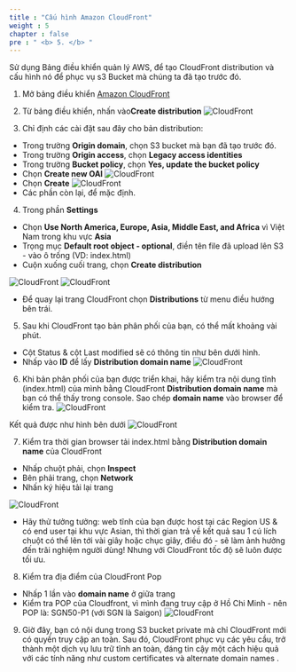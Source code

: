 ```yaml
---
title : "Cấu hình Amazon CloudFront"
weight : 5
chapter : false
pre : " <b> 5. </b> "
---
```


Sử dụng Bảng điều khiển quản lý AWS, để tạo CloudFront distribution và cấu hình nó để phục vụ s3 Bucket mà chúng ta đã tạo trước đó.

1. Mở bảng điều khiển [Amazon CloudFront](https://console.aws.amazon.com/cloudfront/) 
2. Từ bảng điều khiển, nhấn vào**Create distribution**
![CloudFront](images/5.configamazoncloudfront/001-configamazoncloudfront.png)

3. Chỉ định các cài đặt sau đây cho bản distribution:
 + Trong trường **Origin domain**, chọn S3 bucket mà bạn đã tạo trước đó.
 + Trong trường **Origin access**, chọn **Legacy access identities**
 + Trong trường **Bucket policy**, chọn **Yes, update the bucket policy**
 + Chọn **Create new OAI**
![CloudFront](images/5.configamazoncloudfront/002-configamazoncloudfront.png)
 + Chọn **Create**
![CloudFront](images/5.configamazoncloudfront/003-configamazoncloudfront.png)
 + Các phần còn lại, để mặc định.
4. Trong phần **Settings**
 + Chọn **Use North America, Europe, Asia, Middle East, and Africa** vì Việt Nam trong khu vực **Asia**
 + Trọng mục **Default root object - optional**, điền tên file đã upload lên S3 - vào ô trống (VD: index.html)
 + Cuộn xuống cuối trang, chọn **Create distribution**

![CloudFront](images/5.configamazoncloudfront/004-configamazoncloudfront.png)
![CloudFront](images/5.configamazoncloudfront/005-configamazoncloudfront.png)

 + Để quay lại trang CloudFront chọn **Distributions** từ menu điều hướng bên trái.

5. Sau khi CloudFront tạo bản phân phối của bạn, có thể mất khoảng vài phút.
 + Cột Status & cột Last modified sẽ có thông tin như bên dưới hình.
 + Nhấp vào **ID** để lấy **Distribution domain name**
![CloudFront](images/5.configamazoncloudfront/006-configamazoncloudfront.png)

6. Khi bản phân phối của bạn được triển khai, hãy kiểm tra nội dung tĩnh (index.html) của mình bằng CloudFront **Distribution domain name** mà bạn có thể thấy trong console. Sao chép **domain name** vào browser để kiểm tra.
![CloudFront](images/5.configamazoncloudfront/007-configamazoncloudfront.png)

Kết quả được như hình bên dưới
![CloudFront](images/5.configamazoncloudfront/008-configamazoncloudfront.png)

7. Kiểm tra thời gian browser tải index.html bằng **Distribution domain name** của CloudFront
 + Nhấp chuột phải, chọn **Inspect**
 + Bên phải trang, chọn **Network**
 + Nhấn ký hiệu tải lại trang

![CloudFront](images/5.configamazoncloudfront/009-configamazoncloudfront.png)

 + Hãy thử tưởng tưởng: web tĩnh của bạn được host tại các Region US & có end user tại khu vực Asian, thì thời gian trả về kết quả sau 1 cú lích chuột có thể lên tới vài giây hoặc chục giây, điều đó - sẽ làm ảnh hưởng đến trãi nghiệm người dùng! Nhưng với CloudFront tốc độ sẽ luôn được tối ưu.
8. Kiểm tra địa điểm của CloudFront Pop 
 + Nhấp 1 lần vào **domain name** ở giữa trang
 + Kiểm tra POP của Cloudfront, vì mình đang truy cập ở Hồ Chi Minh - nên POP là: SGN50-P1 (với SGN là Saigon)
![CloudFront](images/5.configamazoncloudfront/010-configamazoncloudfront.png)

9. Giờ đây, bạn có nội dung trong S3 bucket private mà chỉ CloudFront mới có quyền truy cập an toàn. Sau đó, CloudFront phục vụ các yêu cầu, trở thành một dịch vụ lưu trữ tĩnh an toàn, đáng tin cậy một cách hiệu quả với các tính năng như custom certificates và alternate domain names .


